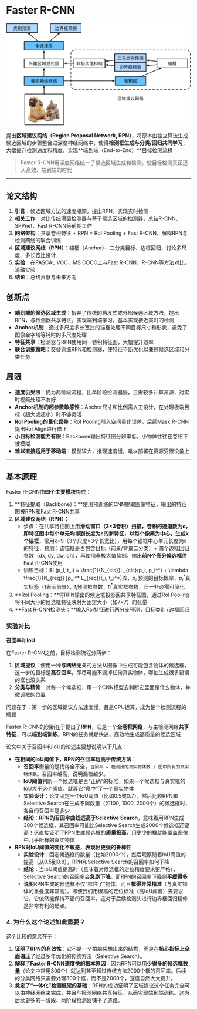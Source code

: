 # Faster R-CNN

![faster-rcnn](../assets/faster-rcnn.svg)



提出**区域建议网络（Region Proposal Network, RPN）**，将原本由独立算法生成候选区域的步骤整合进深度神经网络中，使得**检测框生成与分类/回归共同学习**，大幅提升检测速度和精度，实现**端到端（End-to-End）**目标检测流程

> Faster R-CNN用深度网络统一了候选区域生成和检测，使目标检测真正迈入高效、端到端的时代



---



## 论文结构

1. **引言**：候选区域方法的速度瓶颈，提出RPN，实现实时检测
2. **相关工作**：对比传统滑窗检测器与基于候选区域的检测器，总结R-CNN、SPPnet、Fast R-CNN等前期工作
3. **网络架构**：共享卷积特征 + RPN + RoI Pooling + Fast R-CNN，解释RPN与检测网络的联合训练
4. **区域建议网络（RPN）**：锚框（Anchor）、二分类目标、边框回归，讨论多尺度、多长宽比设计
5. **实验**：在PASCAL VOC、MS COCO上与Fast R-CNN、R-CNN等方法对比，消融实验
6. **结论**：总结贡献与未来方向

## 创新点

- **端到端的候选区域生成**：摒弃了传统的启发式或外部候选区域方法，提出RPN，与检测器共享特征，实现端到端学习，基本实现接近实时的检测
- **Anchor机制**：通过多尺度多长宽比的锚框处理不同目标尺寸和形状，避免了图像金字塔等耗时的多尺度处理
- **特征共享**：检测器与RPN使用同一卷积特征图，大幅提升效率
- **联合训练策略**：交替训练RPN和检测器，使特征不断优化以兼顾候选区域和分类任务

## 局限

- **速度仍受限**：仍为两阶段流程，比单阶段检测器慢，且需较多计算资源，对实时视频处理不友好
- **Anchor机制的超参数敏感性**：Anchor尺寸和比例需人工设计，在处理极端目标（超大或超小）时不够灵活
- **RoI Pooling的量化误差**：RoI Pooling引入空间量化误差，后续Mask R-CNN提出RoI Align进行修正
- **小目标检测能力有限**：Backbone输出特征图分辨率低，小物体往往在卷积下被模糊
- **难以直接适用于移动端**：模型较大，推理速度慢，难以部署在资源受限设备上



------



## 基本原理

Faster R-CNN由**四个主要模块**构成：

1. **特征提取（Backbone）：**使用预训练的CNN提取图像特征，输出的特征图被RPN和Fast R-CNN共享
2. **区域建议网络（RPN）：**
    - 步骤：在共享特征图上用**滑动窗口（3×3卷积）**扫描，卷积的通道数为c，即特征图中每个单元均得到长度为c的新特征，以每个像素为中心，生成**k个锚框**，常用k=9（3个尺度×3个长宽比），用每个锚框中心单元长度为c的特征，预测：该锚框是否包含目标（前景/背景二分类）+ 四个边框回归参数（dx, dy, dw, dh），再使用非极大值抑制，输出**前N个高分候选框**供Fast R-CNN使用
    - 训练目标：$L(p_i, t_i) = \frac{1}{N_{cls}}L_{cls}(p_i, p_i^*) + \lambda \frac{1}{N_{reg}} [p_i^* L_{reg}(t_i, t_i^*)]$，$p_i$ 预测的目标概率，$p_i^*$真实标签（1表示前景），$t_i$预测框参数，$t_i^*$真实框参数，归一非必需可简化
3. **RoI Pooling：**将RPN输出的候选框投影回共享特征图，通过RoI Pooling将不同大小的候选框特征映射为固定大小（如7×7）的张量
4. **Fast R-CNN检测头：**输入RoI特征进行两分支预测，目标类别+边框回归



### 实验对比

**召回率**和**IoU**

在Faster R-CNN之前，目标检测流程分两步：

1. **区域提议**：使用一种**与网络无关**的方法从图像中生成可能包含物体的候选框，这一步的目标是**高召回率**，即尽可能不漏掉任何真实物体，哪怕生成很多错误的框也没关系
2. **分类与精修**：对每一个候选框，用一个CNN模型去判断它里面是什么物体，并微调框的位置

问题在于：第一步的区域提议方法速度慢，且是CPU运算，成为整个检测流程的瓶颈

Faster R-CNN的创新在于提出了**RPN**，它是一个**全卷积网络**，与主检测网络**共享特征**，可以**端到端训练**。RPN的任务就是快速、高效地生成高质量的候选区域



论文中关于召回率和IoU的论述主要想说明以下几点：

- **在相同的IoU阈值下，RPN的召回率远高于传统方法**：
    - **召回率**衡量的是找得全不全，`召回率 = 检测出的真实物体数 / 图中所有的真实物体数`。召回率越高，说明漏检越少。
    - **IoU阈值**判断一个候选框是否“正确”的标准，如果一个候选框与真实框的IoU大于这个阈值，就算它“命中”了一个真实物体
    - **实验设计**：论文固定一个IoU阈值（比如0.5或0.7），然后比较RPN和Selective Search在生成不同数量（如100, 1000, 2000个）的候选框时，各自的召回率是多少
    - **结论**：**RPN的召回率曲线远高于Selective Search**，意味着用RPN生成300个候选框，其召回率可能比Selective Search生成2000个候选框还要高！这直接证明了RPN生成候选框的**质量极高**，用更少的框就能覆盖图像中几乎所有的真实物体
- **RPN对IoU阈值的变化不敏感，表现出更强的鲁棒性**
    - **实验设计**：固定候选框的数量（比如2000个），然后观察随着IoU阈值的提高（从0.5到0.8），RPN和Selective Search的召回率如何下降
    - **结论**：当IoU阈值提高时（意味着对候选框的定位精度要求更严格），Selective Search的召回率会**急剧下降**。而RPN的召回率下降则**平缓得多**
    - **说明**RPN生成的候选框不仅“框住了”物体，而且**框得异常精准**（与真实物体的重叠度非常高）。即使我们用很高的定位标准（高IoU阈值）去要求它，它依然能保持不错的召回率。这对于后续检测头进行边界框回归精修是非常有利的起点。

### 4. 为什么这个论述如此重要？

这个比较的意义在于：

1. **证明了RPN的有效性**：它不是一个拍脑袋想出来的结构，而是在**核心指标上全面碾压**了经过多年优化的传统方法（Selective Search）。
2. **解释了Faster R-CNN速度快的根本原因**：因为RPN可以用**少得多的候选框数量**（论文中常用300个）就达到甚至超过传统方法2000个框的召回率。后续的分类网络只需要处理300个框，而不是2000个，速度自然大大提升。
3. **奠定了“一体化”检测框架的基础**：RPN的成功证明了区域提议这个任务完全可以由神经网络来完成，并且与检测网络共享特征，从而实现端到端训练。这为后续更多的一阶段、两阶段检测器铺平了道路。
